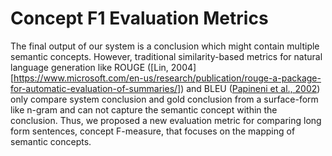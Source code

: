 # Concept F1 Evaluation Metrics

The final output of our system is a conclusion which might contain multiple semantic
concepts. However, traditional similarity-based metrics for natural language
generation like ROUGE ([Lin, 2004][https://www.microsoft.com/en-us/research/publication/rouge-a-package-for-automatic-evaluation-of-summaries/]) 
and BLEU ([Papineni et al., 2002](https://aclanthology.org/P02-1040/)) only compare
system conclusion and gold conclusion from a surface-form like n-gram and can not
capture the semantic concept within the conclusion. Thus, we proposed a new
evaluation metric for comparing long form sentences, concept F-measure, that focuses
on the mapping of semantic concepts.